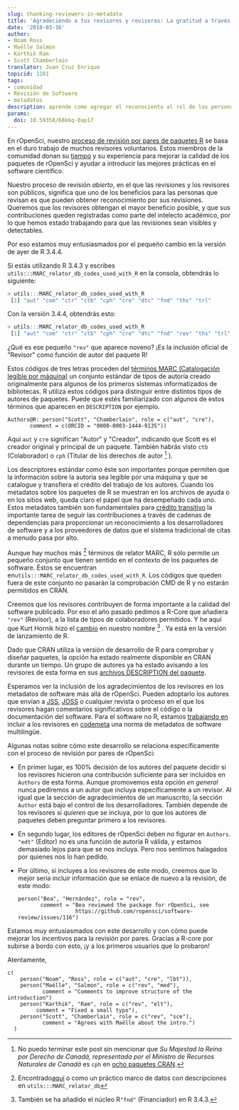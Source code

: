```yaml
---
slug: thanking-reviewers-in-metadata
title: 'Agradeciendo a tus revisores y revisoras: La gratitud a través de los metadatos semánticos'
date: '2018-03-16'
author:
- Noam Ross
- Maëlle Salmon
- Karthik Ram
- Scott Chamberlain
translator: Juan Cruz Enrique 
topicid: 1101
tags:
- comunidad
- Revisión de Software
- metadatos
description: aprende como agregar el reconociento al rol de las personas que revisan tu paquete al archivo DESCRIPTION.
params:
  doi: 10.59350/68k6q-0ap17
---
```


En rOpenSci, nuestro [proceso de revisión por pares de paquetes R](/blog/2017/09/01/nf-softwarereview/) se basa en el duro trabajo de muchos revisores voluntarios. Estos miembros de la comunidad donan su [tiempo](/blog/2016/03/28/software-review/#review-takes-a-lot-of-time) y su experiencia para mejorar la calidad de los paquetes de rOpenSci y ayudar a introducir las mejores prácticas en el software científico.

Nuestro proceso de revisión *abierto*, en el que las revisiones y los revisores son públicos, significa que uno de los beneficios para las personas que revisan es que pueden obtener reconocimiento por sus revisiones. Queremos que los revisores obtengan el mayor beneficio posible, y que sus contribuciones queden registradas como parte del intelecto académico, por lo que hemos estado trabajando para que las revisiones sean visibles y detectables.

Por eso estamos muy entusiasmados por el pequeño cambio en la versión de ayer de R 3.4.4.

Si estás utilizando R 3.4.3 y escribes `utils:::MARC_relator_db_codes_used_with_R` en la consola, obtendrás lo siguiente:

```r
> utils:::MARC_relator_db_codes_used_with_R
 [1] "aut" "com" "ctr" "ctb" "cph" "cre" "dtc" "fnd" "ths" "trl"
```

Con la versión 3.4.4, obtendrás esto:

```r
> utils:::MARC_relator_db_codes_used_with_R
 [1] "aut" "com" "ctr" "ctb" "cph" "cre" "dtc" "fnd" "rev" "ths" "trl"
```

¿Qué es ese pequeño `"rev"` que aparece noveno? ¡Es la inclusión oficial de "Revisor" como función de autor del paquete R!

Estos códigos de tres letras proceden del [términos MARC (Catalogación legible por máquina)](https://en.wikipedia.org/wiki/MARC_standards) un conjunto estándar de tipos de autoría creado originalmente para algunos de los primeros sistemas informatizados de bibliotecas. R utiliza estos códigos para distinguir entre distintos tipos de autores de paquetes. Puede que estés familiarizado con algunos de estos términos que aparecen en `DESCRIPTION` por ejemplo.

```
Authors@R: person("Scott", "Chamberlain", role = c("aut", "cre"), 
       comment = c(ORCID = "0000-0003-1444-9135"))
```

Aquí `aut` y `cre` significan "Autor" y "Creador", indicando que Scott es el creador original y principal de un paquete. También habrás visto `ctb` (Colaborador) o `cph` (Titular de los derechos de autor [^1] ).

[^1]: No puedo terminar este post sin mencionar que *Su Majestad la Reina por Derecho de Canadá, representada por el Ministro de Recursos Naturales de Canadá* es `cph` en [ocho paquetes CRAN](https://github.com/search?utf8=%E2%9C%93&q=org%3Acran+Her+Majesty+the+Queen+in+Right+of+Canada%2C+as+represented+by+the+Minister+of+Natural+Resources+Canada+filename%3ADESCRIPTION&type=Code).

Los descriptores estándar como éste son importantes porque permiten que la información sobre la autoría sea legible por una máquina y que se catalogue y transfiera el crédito del trabajo de los autores. Cuando los metadatos sobre los paquetes de R se muestran en los archivos de ayuda o en los sitios web, queda claro el papel que ha desempeñado cada uno. Estos metadatos también son fundamentales para [crédito transitivo](https://openresearchsoftware.metajnl.com/articles/10.5334/jors.be/) la importante tarea de seguir las contribuciones a través de cadenas de dependencias para proporcionar un reconocimiento a los desarrolladores de software y a los proveedores de datos que el sistema tradicional de citas a menudo pasa por alto.

Aunque hay muchos más [^2] términos de relator MARC, R sólo permite un pequeño conjunto que tienen sentido en el contexto de los paquetes de software. Éstos se encuentran en`utils:::MARC_relator_db_codes_used_with_R`. Los códigos que queden fuera de este conjunto no pasarán la comprobación CMD de R y no estarán permitidos en CRAN.

[^2]: Encontrado[aquí](https://www.loc.gov/marc/relators/relaterm.html) o como un práctico marco de datos con descripciones en `utils:::MARC_relator_db`

Creemos que los revisores contribuyen de forma importante a la calidad del software publicado. Por eso el año pasado pedimos a R-Core que añadiera `"rev"` (Revisor), a la lista de tipos de colaboradores permitidos. Y he aquí que Kurt Hornik hizo el [cambio](https://github.com/wch/r-source/blame/cb9b0506cced030613e06fb92799a1d1807bc257/src/library/utils/R/sysdata.R#L37) en nuestro nombre [^3] . Ya está en la versión de lanzamiento de R.

[^3]: También se ha añadido el núcleo R`"fnd"` (Financiador) en R 3.4.3.

Dado que CRAN utiliza la versión de desarrollo de R para comprobar y diseñar paquetes, la opción ha estado realmente disponible en CRAN durante un tiempo. Un grupo de autores ya ha estado avisando a los revisores de esta forma en sus [archivos DESCRIPTION del paquete](https://github.com/search?utf8=%E2%9C%93&q=user%3Acran+filename%3ADESCRIPTION+person+role+rev+ropensci&type=Code).

Esperamos ver la inclusión de los agradecimientos de los revisores en los metadatos de software más allá de rOpenSci. Pueden adoptarlo los autores que envían a [JSS](https://www.jstatsoft.org/), [JOSS](https://joss.theoj.org/) o cualquier revista o proceso en el que los revisores hagan comentarios significativos sobre el código o la documentación del software.  Para el software no R, estamos [trabajando en](https://github.com/codemeta/codemeta/issues/177) incluir a los revisores en [codemeta](https://codemeta.github.io/) una norma de metadatos de software multilingüe.

Algunas notas sobre cómo este desarrollo se relaciona específicamente con el proceso de revisión por pares de rOpenSci:

- En primer lugar, es 100% decisión de los autores del paquete decidir si los revisores hicieron una contribución suficiente para ser incluidos en `Authors` de esta forma. Aunque promovemos esta opción *en general* nunca pediremos a un autor que incluya específicamente a un revisor. Al igual que la sección de agradecimientos de un manuscrito, la sección `Author` está bajo el control de los desarrolladores. También depende de los revisores si *quieren* que se incluya, por lo que los autores de paquetes deben preguntar primero a los revisores.

- En segundo lugar, los editores de rOpenSci deben *no* figurar en `Authors`. `"edt"` (Editor) no es una función de autoría R válida, y estamos demasiado lejos para que se nos incluya. Pero nos sentimos halagados por quienes nos lo han pedido.

- Por último, si incluyes a los revisores de este modo, creemos que lo mejor seria incluir información que se enlace de nuevo a la revisión, de este modo:
  
  ```
  person("Bea", "Hernández", role = "rev",
         comment = "Bea reviewed the package for rOpenSci, see 
                    https://github.com/ropensci/software-review/issues/116")
  ```

Estamos muy entusiasmados con este desarrollo y con cómo puede mejorar los incentivos para la revisión por pares. Gracias a R-core por subirse a bordo con esto, ¡y a los primeros usuarios que lo probaron!

Atentamente,

```
c(
    person("Noam", "Ross", role = c("aut", "cre", "lbt")),
    person("Maëlle", "Salmon", role = c("rev", "med"),
           comment = "Comments to improve structure of the introduction")
    person("Karthik", "Ram", role = c("rev", "elt"),
         comment = "Fixed a small typo"),
    person("Scott", "Chamberlain", role = c("rev", "sce"),
           comment = "Agrees with Maëlle about the intro.")
  )
```




